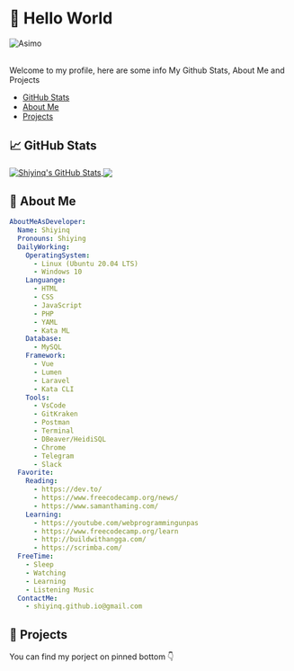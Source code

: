 # 👋 Hello World 

<div align="left">
  <img align="center" src="https://media.giphy.com/media/3ohjUQ7thol3lxFYDS/giphy.gif" alt="Asimo" />
</div>
</br>

Welcome to my profile, here are some info My Github Stats, About Me and Projects
  - [GitHub Stats](#github-stats)
  - [About Me](#about-me)
  - [Projects](#projects)
## <a id="github-stats"></a> &#x1f4c8; GitHub Stats

<a href="https://github.com/Shiyinq/Shiyinq">
  <img align="center" src="https://github-readme-stats.vercel.app/api?username=Shiyinq&show_icons=true&line_height=27&count_private=true" alt="Shiyinq's GitHub Stats" />
</a>

<a href="https://github.com/Shiyinq/Shiyinq">
  <img align="center" src="https://github-readme-stats.vercel.app/api/top-langs/?username=Shiyinq&hide=css&card_width=350" />
</a>

## <a id="about-me"></a>📜 About Me

```yaml
AboutMeAsDeveloper:
  Name: Shiyinq
  Pronouns: Shiying
  DailyWorking:
    OperatingSystem:
      - Linux (Ubuntu 20.04 LTS)
      - Windows 10
    Languange:
      - HTML
      - CSS
      - JavaScript
      - PHP
      - YAML
      - Kata ML
    Database:
      - MySQL
    Framework:
      - Vue
      - Lumen
      - Laravel
      - Kata CLI
    Tools:
      - VsCode
      - GitKraken
      - Postman
      - Terminal
      - DBeaver/HeidiSQL
      - Chrome
      - Telegram
      - Slack
  Favorite:
    Reading:
      - https://dev.to/
      - https://www.freecodecamp.org/news/
      - https://www.samanthaming.com/
    Learning:
      - https://youtube.com/webprogrammingunpas
      - https://www.freecodecamp.org/learn
      - http://buildwithangga.com/
      - https://scrimba.com/
  FreeTime:
    - Sleep
    - Watching
    - Learning
    - Listening Music
  ContactMe:
    - shiyinq.github.io@gmail.com
```
## <a id="projects"></a> 🚧 Projects
You can find my porject on pinned bottom 👇

<!--
**Shiyinq/Shiyinq** is a ✨ _special_ ✨ repository because its `README.md` (this file) appears on your GitHub profile.

Here are some ideas to get you started:

- 🔭 I’m currently working on ...
- 🌱 I’m currently learning ...
- 👯 I’m looking to collaborate on ...
- 🤔 I’m looking for help with ...
- 💬 Ask me about ...
- 📫 How to reach me: ...
- 😄 Pronouns: ...
- ⚡ Fun fact: ...
-->
